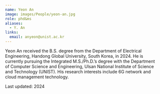 ```yaml
---
name: Yeon An
image: images/People/yeon-an.jpg
role: phd&ms
aliases:
  - Y. An
links:
  email: anyeon@unist.ac.kr
---
```


Yeon An received the B.S. degree from the Department of Electrical Engineering, Handong Global University, South Korea, in 2024. He is currently pursuing the Integrated M.S./Ph.D.’s degree with the Department of Computer Science and Engineering, Ulsan National Institute of Science and Technology (UNIST). His research interests include 6G network and cloud management technology.

Last updated: 2024